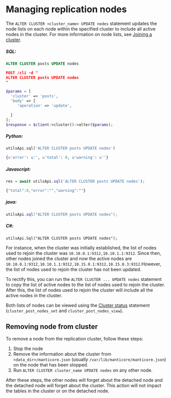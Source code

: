 # Managing replication nodes 

<!-- example managing replication nodes 1 -->
The `ALTER CLUSTER <cluster_name> UPDATE nodes`  statement updates the node lists on each node within the specified cluster to include all active nodes in the cluster. For more information on node lists, see [Joining a cluster](../../Creating_a_cluster/Setting_up_replication/Joining_a_replication_cluster.md).


<!-- intro -->
##### SQL:

<!-- request SQL -->

```sql
ALTER CLUSTER posts UPDATE nodes
```

<!-- request JSON -->

```json
POST /cli -d "
ALTER CLUSTER posts UPDATE nodes
"
```

<!-- request PHP -->

```php
$params = [
  'cluster' => 'posts',
  'body' => [
     'operation' => 'update',
     
  ]
];
$response = $client->cluster()->alter($params); 
```
<!-- intro -->
##### Python:

<!-- request Python -->

```python
utilsApi.sql('ALTER CLUSTER posts UPDATE nodes')
```

<!-- response Python -->
```python
{u'error': u'', u'total': 0, u'warning': u''}
```
<!-- intro -->
##### Javascript:

<!-- request javascript -->

```javascript
res = await utilsApi.sql('ALTER CLUSTER posts UPDATE nodes');
```

<!-- response javascript -->
```javascript
{"total":0,"error":"","warning":""}
```

<!-- intro -->
##### java:

<!-- request Java -->

```java
utilsApi.sql("ALTER CLUSTER posts UPDATE nodes");
```

<!-- intro -->
##### C#:

<!-- request C# -->

```clike
utilsApi.Sql("ALTER CLUSTER posts UPDATE nodes");
```
<!-- end -->


For instance, when the cluster was initially established, the list of nodes used to rejoin the cluster was `10.10.0.1:9312,10.10.1.1:9312`. Since then, other nodes joined the cluster and now the active nodes are `10.10.0.1:9312,10.10.1.1:9312,10.15.0.1:9312,10.15.0.3:9312`.However, the list of nodes used to rejoin the cluster has not been updated.

To rectify this, you can run the `ALTER CLUSTER ... UPDATE nodes` statement to copy the list of active nodes to the list of nodes used to rejoin the cluster. After this, the list of nodes used to rejoin the cluster will include all the active nodes in the cluster. 

Both lists of nodes can be viewed using the [Cluster status](../../Creating_a_cluster/Setting_up_replication/Replication_cluster_status.md) statement (`cluster_post_nodes_set` and `cluster_post_nodes_view`).

## Removing node from cluster

To remove a node from the replication cluster, follow these steps:
1. Stop the node
2. Remove the information about the cluster from  `<data_dir>/manticore.json` (usually `/var/lib/manticore/manticore.json`) on the node that has been stopped.
3. Run `ALTER CLUSTER cluster_name UPDATE nodes` on any other node.

After these steps, the other nodes will forget about the detached node and the detached node will forget about the cluster. This action will not impact the tables in the cluster or on the detached node.
<!-- proofread -->